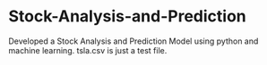 # Stock-Analysis-and-Prediction
Developed a Stock Analysis and Prediction Model using python and machine learning.
tsla.csv is just a test file.
